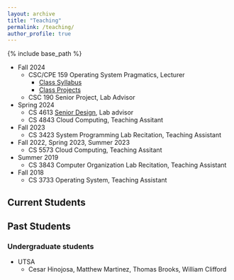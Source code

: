 ```yaml
---
layout: archive
title: "Teaching"
permalink: /teaching/
author_profile: true
---
```


{% include base_path %}

* Fall 2024
	* CSC/CPE 159 Operating System Pragmatics, Lecturer
		* [Class Syllabus](https://docs.google.com/document/d/1OYyOZoyeseAnQQzX-ALmAHFZt1ah43HU/edit?usp=sharing&ouid=110407991497263418226&rtpof=true&sd=true)
		* [Class Projects](https://drive.google.com/file/d/1u6thlczTnHqV7ajLgfDGRxd-Jdrdz8lb/view?usp=sharing)
	* CSC 190 Senior Project, Lab Advisor
* Spring 2024
	* CS 4613 [Senior Design](https://docs.google.com/document/d/1WkM3TWNvVBtJfX6Al_4_xWi224NkJsmkLir3FjT__T4/edit?usp=sharing), Lab advisor
	* CS 4843 Cloud Computing, Teaching Assitant
* Fall 2023
	* CS 3423 System Programming Lab Recitation, Teaching Assistant
* Fall 2022, Spring 2023, Summer 2023
	* CS 5573 Cloud Computing, Teaching Assitant
* Summer 2019
	* CS 3843 Computer Organization Lab Recitation, Teaching Assistant
* Fall 2018
	* CS 3733 Operating System, Teaching Assistant
	

## Current Students


## Past Students
### Undergraduate students

* UTSA
	-	Cesar Hinojosa, Matthew Martinez, Thomas Brooks, William Clifford